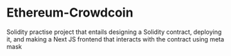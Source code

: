 # Ethereum-Crowdcoin
Solidity practise project that entails designing a Solidity contract, deploying it, and making a Next JS frontend that interacts with the contract using meta mask
